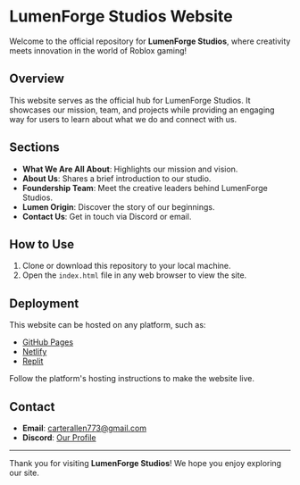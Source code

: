 # LumenForge Studios Website

Welcome to the official repository for **LumenForge Studios**, where creativity meets innovation in the world of Roblox gaming!

## Overview
This website serves as the official hub for LumenForge Studios. It showcases our mission, team, and projects while providing an engaging way for users to learn about what we do and connect with us.

## Sections
- **What We Are All About**: Highlights our mission and vision.
- **About Us**: Shares a brief introduction to our studio.
- **Foundership Team**: Meet the creative leaders behind LumenForge Studios.
- **Lumen Origin**: Discover the story of our beginnings.
- **Contact Us**: Get in touch via Discord or email.

## How to Use
1. Clone or download this repository to your local machine.
2. Open the `index.html` file in any web browser to view the site.

## Deployment
This website can be hosted on any platform, such as:
- [GitHub Pages](https://pages.github.com)
- [Netlify](https://www.netlify.com)
- [Replit](https://replit.com)

Follow the platform's hosting instructions to make the website live.

## Contact
- **Email**: [carterallen773@gmail.com](mailto:carterallen773@gmail.com)
- **Discord**: [Our Profile](https://discord.com/users/984657411795214366)

---

Thank you for visiting **LumenForge Studios**! We hope you enjoy exploring our site.
